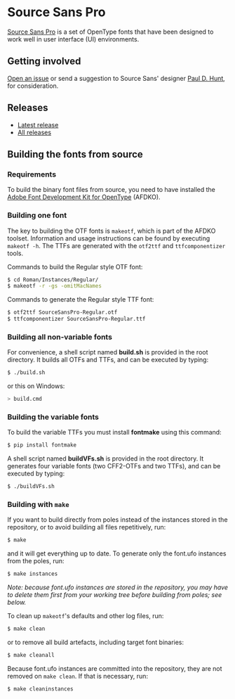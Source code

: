 # Source Sans Pro

[Source Sans Pro](http://adobe-fonts.github.io/source-sans/)
is a set of OpenType fonts that have been designed to work well
in user interface (UI) environments.

## Getting involved

[Open an issue](https://github.com/adobe-fonts/source-sans/issues) or send a suggestion to Source Sans' designer [Paul D. Hunt](mailto:opensourcefonts@adobe.com?subject=[GitHub]%20Source%20Sans%20Pro), for consideration.

## Releases

* [Latest release](../../releases/latest)
* [All releases](../../releases)

## Building the fonts from source

### Requirements

To build the binary font files from source, you need to have installed the
[Adobe Font Development Kit for OpenType](https://github.com/adobe-type-tools/afdko/) (AFDKO).

### Building one font

The key to building the OTF fonts is `makeotf`, which is part of the AFDKO toolset.
Information and usage instructions can be found by executing `makeotf -h`. The TTFs
are generated with the `otf2ttf` and `ttfcomponentizer` tools.

Commands to build the Regular style OTF font:

```sh
$ cd Roman/Instances/Regular/
$ makeotf -r -gs -omitMacNames
```

Commands to generate the Regular style TTF font:

```sh
$ otf2ttf SourceSansPro-Regular.otf
$ ttfcomponentizer SourceSansPro-Regular.ttf
```

### Building all non-variable fonts

For convenience, a shell script named **build.sh** is provided in the root directory.
It builds all OTFs and TTFs, and can be executed by typing:

```sh
$ ./build.sh
```

or this on Windows:

```sh
> build.cmd
```

### Building the variable fonts

To build the variable TTFs you must install **fontmake** using this command:

```sh
$ pip install fontmake
```

A shell script named **buildVFs.sh** is provided in the root directory.
It generates four variable fonts (two CFF2-OTFs and two TTFs), and can be executed by typing:

```sh
$ ./buildVFs.sh
```

### Building with `make`

If you want to build directly from poles instead of the instances stored in
the repository, or to avoid building all files repetitively, run:

```sh
$ make
```

and it will get everything up to date. To generate only the font.ufo instances
from the poles, run:

```sh
$ make instances
```

_Note: because font.ufo instances are stored in the repository, you may have to
delete them first from your working tree before building from poles; see
below._

To clean up `makeotf`'s defaults and other log files, run:

```sh
$ make clean
```

or to remove all build artefacts, including target font binaries:

```sh
$ make cleanall
```

Because font.ufo instances are committed into the repository, they are not
removed on `make clean`. If that is necessary, run:

```sh
$ make cleaninstances
```
